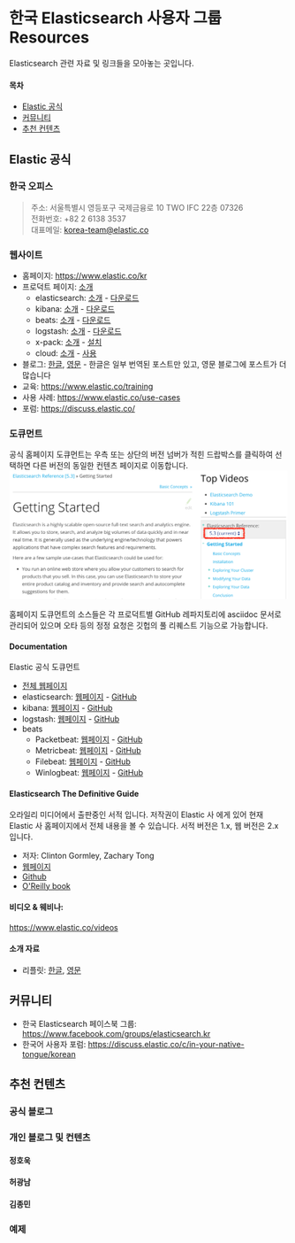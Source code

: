 # 한국 Elasticsearch 사용자 그룹 Resources

Elasticsearch 관련 자료 및 링크들을 모아놓는 곳입니다.

#### 목차
- [Elastic 공식](#elastic-공식)
- [커뮤니티](#커뮤니티)
- [추천 컨텐츠](#추천-컨텐츠)

## Elastic 공식
### 한국 오피스
> 주소: 서울특별시 영등포구 국제금융로 10 TWO IFC 22층 07326 <br>
> 전화번호: +82 2 6138 3537 <br>
> 대표메일: korea-team@elastic.co <br>

### 웹사이트
- 홈페이지: https://www.elastic.co/kr
- 프로덕트 페이지: [소개](https://www.elastic.co/kr/products)
  - elasticsearch: [소개](https://www.elastic.co/kr/products/elasticsearch) - [다운로드](https://www.elastic.co/kr/downloads/elasticsearch)
  - kibana: [소개](https://www.elastic.co/kr/products/kibana) - [다운로드](https://www.elastic.co/kr/downloads/kibana)
  - beats: [소개](https://www.elastic.co/kr/products/beats) - [다운로드](https://www.elastic.co/kr/downloads/beats)
  - logstash: [소개](https://www.elastic.co/kr/products/logstash) - [다운로드](https://www.elastic.co/kr/downloads/logstash)
  - x-pack: [소개](https://www.elastic.co/kr/products/x-pack) - [설치](https://www.elastic.co/kr/downloads/x-pack)
  - cloud: [소개](https://www.elastic.co/kr/cloud) - [사용](https://cloud.elastic.co/)
- 블로그: [한글](https://www.elastic.co/kr/blog), [영문](https://www.elastic.co/en/blog) - 한글은 일부 번역된 포스트만 있고, 영문 블로그에 포스트가 더 많습니다
- 교육: https://www.elastic.co/training
- 사용 사례: https://www.elastic.co/use-cases
- 포럼: https://discuss.elastic.co/

### 도큐먼트
공식 홈페이지 도큐먼트는 우측 또는 상단의 버전 넘버가 적힌 드랍박스를 클릭하여 선택하면 다른 버전의 동일한 컨텐츠 페이지로 이동합니다.
![](img/es-doc-select-version.png)

홈페이지 도큐먼트의 소스들은 각 프로덕트별 GitHub 레파지토리에 asciidoc 문서로 관리되어 있으며 오타 등의 정정 요청은 깃헙의 풀 리퀘스트 기능으로 가능합니다.

#### Documentation 
Elastic 공식 도큐먼트 

- [전체 웹페이지](https://www.elastic.co/guide/index.html)
- elasticsearch: [웹페이지](https://www.elastic.co/guide/en/elasticsearch/reference/current/index.html) - [GitHub](https://github.com/elastic/elasticsearch/tree/master/docs/reference)
- kibana: [웹페이지](https://www.elastic.co/guide/en/kibana/current/index.html) - [GitHub](https://github.com/elastic/kibana/tree/master/docs)
- logstash: [웹페이지](https://www.elastic.co/guide/en/logstash/current/index.html) - [GitHub](https://github.com/elastic/logstash/tree/master/docs)
- beats 
  - Packetbeat: [웹페이지](https://www.elastic.co/guide/en/beats/packetbeat/current/index.html) - [GitHub](https://github.com/elastic/beats/tree/master/packetbeat/docs)
  - Metricbeat: [웹페이지](https://www.elastic.co/guide/en/beats/metricbeat/current/index.html) - [GitHub](https://github.com/elastic/beats/tree/master/metricbeat/docs)
  - Filebeat: [웹페이지](https://www.elastic.co/guide/en/beats/filebeat/current/index.html) - [GitHub](https://github.com/elastic/beats/tree/master/filebeat/docs)
  - Winlogbeat: [웹페이지](https://www.elastic.co/guide/en/beats/winlogbeat/current/index.html) - [GitHub](https://github.com/elastic/beats/tree/master/winlogbeat/docs)

#### Elasticsearch The Definitive Guide
오라일리 미디어에서 출판중인 서적 입니다. 저작권이 Elastic 사 에게 있어 현재 Elastic 사 홈페이지에서 전체 내용을 볼 수 있습니다. 서적 버전은 1.x, 웹 버전은 2.x 입니다.
- 저자: Clinton Gormley, Zachary Tong
- [웹페이지](https://www.elastic.co/guide/en/elasticsearch/guide/current/index.html)
- [Github](https://github.com/elastic/elasticsearch-definitive-guide)
- [O'Reilly book](http://shop.oreilly.com/product/0636920028505.do)

#### 비디오 & 웨비나: 
https://www.elastic.co/videos

#### 소개 자료
- 리플릿: [한글](https://drive.google.com/file/d/0ByqsUCpttxAGeTNOMWNCQmo4eUU/view), [영문](https://drive.google.com/file/d/0ByqsUCpttxAGd1VtaTY5a0pLNXM/view)

## 커뮤니티
- 한국 Elasticsearch 페이스북 그룹: https://www.facebook.com/groups/elasticsearch.kr
- 한국어 사용자 포럼: https://discuss.elastic.co/c/in-your-native-tongue/korean
 
## 추천 컨텐츠
### 공식 블로그

### 개인 블로그 및 컨텐츠
#### 정호욱

#### 허광남

#### 김종민

### 예제
